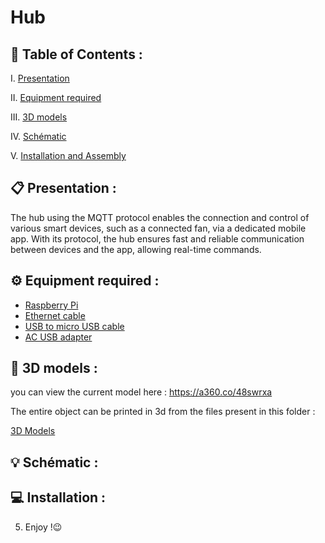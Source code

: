 # Hub

## 📌 Table of Contents :

I. [Presentation](#📋-presentation)

II. [Equipment required](#⚙️-system-architecture)

III. [3D models](#💻-installation) 

IV. [Schématic](#💻-installation) 

V. [Installation and Assembly](#💻-installation) 

## 📋 Presentation :
The hub using the MQTT protocol enables the connection and control of various smart devices, such as a connected fan, via a dedicated mobile app. With its protocol, the hub ensures fast and reliable communication between devices and the app, allowing real-time commands.

## ⚙️ Equipment required :

- [Raspberry Pi](https://www.amazon.fr/Raspberry-Modèle-ARM-Cortex-A72-WLAN-AC-Bluetooth/dp/B07TC2BK1X/ref=sr_1_8?crid=1UVXKPX5YGUBR&dib=eyJ2IjoiMSJ9.mx0GFbwv-jmqwd9Mf87tKWv0Fbs1dMDxC7rAqJeyqbBx2U7olMOUbaU3-UskFKGfHTCwJKjaSTzWY8fQOWovQ1MLN5PJ0VmFuPiV89lOATHwLJEfnSR6CdqpCyAhqKSxvE_z51wvxx7Rnry9VzxAEcbCadDKiH08xbGzu_cw2wLGr1FeclhVvwzIr5ID8S6xvIJCqa6y9gJ9hecdxoNxKfjmXqaGuUa-x-Qjvwh_HS6g61cWUoxZflHzBgaI96AMM_IYQqZ5xcK24DiU4nA_1QWM88q42euPU80ZpKwGMWg.ew7Dq2VVv2m2cqF9zgRawRe_W5KxNj4D7fQ8dsKhrec&dib_tag=se&keywords=raspberry+pi&qid=1716075773&sprefix=rasp%2Caps%2C83&sr=8-8)
- [Ethernet cable](https://www.amazon.fr/Ethernet-2000MHz-Gigabit-Internet-Téléviseurs/dp/B0C16C3V19/ref=sr_1_5?crid=31QDS2B8FT4KP&dib=eyJ2IjoiMSJ9.lIruuyf4BfoZofBDsQ2dZwlPCz5VdBKF88E1EDmbd5FfZOj5_De8oBrqlzp-Txr1lyRByYOoYwwx405vfO1VhtJYZDuLKY4Bca0MH3oEG3w6q2Jwm8cu6pf3QgrLVaB1VqQKSXVFmMHSbIFwu19ef2EYKrwaATI2lnx4nUjbQrMk7KyC0X9HzVFPASWFzDf6pmGArfAg1lV79w59LGglPL7_Jk_h6OapvZYM6YCGASnH2k4krtAB2Nk34jtQtua27K6YDWzXFib_dIg8R6xwD0ui7sGfkpNz6ivIeQ6sXTE.5z8B3NWqTLccpmr5UEEfHlayKAzYr0nGxND_rta-668&dib_tag=se&keywords=cable%2Bethernet&qid=1716075797&sprefix=cable%2B%2Caps%2C88&sr=8-5&th=1)
- [USB to micro USB cable](https://www.amazon.fr/AmazonBasics-Câble-mâle-vers-micro/dp/B071S5NTDR/ref=sr_1_14?__mk_fr_FR=ÅMÅŽÕÑ&crid=2827HWVOP8QA6&dib=eyJ2IjoiMSJ9.k7y-jX8FZC9aMVBw5AU-IMAMm7CHHpY35PR1-S0lfI0cMoVLPEr6Clfn6Wh8952hKere7K_oy0uPVJozyApUK2_kcnMqylIeRJdKNepT9RiLoS2r-uMyw622pZh5CQavLJ5h9XzS8Ffzw0qfXaGCOf8BQUCQUDdNOHzC3-eHrwUJDMKX4nj3REEuU5gUFC2YoniFPfFNnBIV3IJ0U3ZDrUSvFK7m1pGn4sU7sKeqSxgOIgT5f8NI3BqLZpPbzX5SYxJRlEf-brNqKlihlRmdPl6UyT9PyYAeA52tjvGEWbQ.M8dHUvmE84m8nwFDw8FHhYTVgpsuUSawlWxYQqfsFNY&dib_tag=se&keywords=usb+to+micro&qid=1716075821&sprefix=usb+to+micro%2Caps%2C91&sr=8-14)
- [AC USB adapter](https://www.amazon.fr/ZLONXUN-Chargeur-Adaptateur-Secteur-Compatible/dp/B0B21JZRH7/ref=sr_1_6?__mk_fr_FR=ÅMÅŽÕÑ&crid=2UE92MNVVB5G6&dib=eyJ2IjoiMSJ9.ZKPZ0LcTNBfeYzyY2SvHqYvDMneLk6nilrm16PMtpAs6L8Q0cGm0GN65Ahvp2ZxuUA_LOfKj4DZDLAIWytLJY9Czk1udmBIBeyiCBPCfui-ypEPmM8WF9zuCnL8IukM3myh8bsB5qIzejl4-zCcvEfGnv2kFmOUpBav0W6QHwFBsahbjJH2TykokFmghRU0qtzn2UFZVW6uh_e3gMN2z_1s7H7BOGHNEQhjg-WZuInhAH2QqVLQYsmN729tenLLO09OL8B5TBuSdng00IrO8-Un1QbWCCPlf-YkcIWbJhOw.XkndxWlEScapyQ06pM_7xz9_D1G_i8RCfgqihiFiEO4&dib_tag=se&keywords=adaptateur+secteur&qid=1716075856&sprefix=adaptater+secteur%2Caps%2C86&sr=8-6)


## 🔰 3D models :
you can view the current model here : https://a360.co/48swrxa

The entire object can be printed in 3d from the files present in this folder :

[3D Models](/Hub/3D_Models/)

## 💡 Schématic :

## 💻 Installation :

5. Enjoy !😉